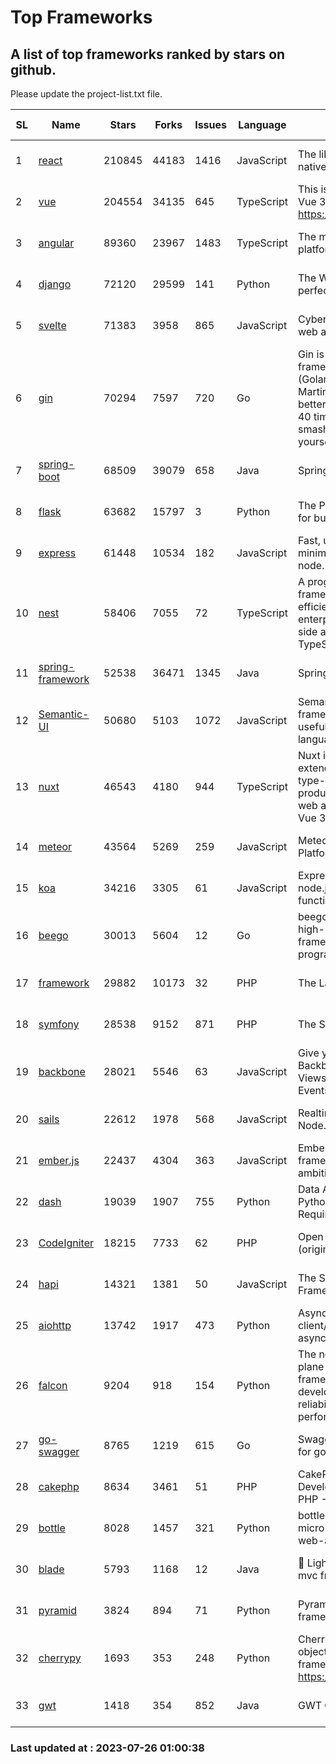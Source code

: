 # Top Frameworks
## A list of top frameworks ranked by stars on github.  
Please update the project-list.txt file.

| SL| Name  | Stars| Forks| Issues | Language | Description | Last Commit |
| --| ------| -----| ---- | ------ | -------- | ----------- | ----------- |
| 1 | [react](https://github.com/facebook/react) | 210845 | 44183 | 1416 | JavaScript | The library for web and native user interfaces | 2023-07-25 17:55:05 |
| 2 | [vue](https://github.com/vuejs/vue) | 204554 | 34135 | 645 | TypeScript | This is the repo for Vue 2. For Vue 3, go to https://github.com/vuejs/core | 2023-04-27 09:43:19 |
| 3 | [angular](https://github.com/angular/angular) | 89360 | 23967 | 1483 | TypeScript | The modern web developer’s platform | 2023-07-25 17:48:47 |
| 4 | [django](https://github.com/django/django) | 72120 | 29599 | 141 | Python | The Web framework for perfectionists with deadlines. | 2023-07-24 17:52:36 |
| 5 | [svelte](https://github.com/sveltejs/svelte) | 71383 | 3958 | 865 | JavaScript | Cybernetically enhanced web apps | 2023-07-24 12:26:06 |
| 6 | [gin](https://github.com/gin-gonic/gin) | 70294 | 7597 | 720 | Go | Gin is a HTTP web framework written in Go (Golang). It features a Martini-like API with much better performance -- up to 40 times faster. If you need smashing performance, get yourself some Gin. | 2023-06-05 01:52:39 |
| 7 | [spring-boot](https://github.com/spring-projects/spring-boot) | 68509 | 39079 | 658 | Java | Spring Boot | 2023-07-25 18:47:06 |
| 8 | [flask](https://github.com/pallets/flask) | 63682 | 15797 | 3 | Python | The Python micro framework for building web applications. | 2023-07-01 16:24:20 |
| 9 | [express](https://github.com/expressjs/express) | 61448 | 10534 | 182 | JavaScript | Fast, unopinionated, minimalist web framework for node. | 2023-05-16 01:53:48 |
| 10 | [nest](https://github.com/nestjs/nest) | 58406 | 7055 | 72 | TypeScript | A progressive Node.js framework for building efficient, scalable, and enterprise-grade server-side applications with TypeScript/JavaScript 🚀 | 2023-07-25 09:19:59 |
| 11 | [spring-framework](https://github.com/spring-projects/spring-framework) | 52538 | 36471 | 1345 | Java | Spring Framework | 2023-07-25 17:22:02 |
| 12 | [Semantic-UI](https://github.com/Semantic-Org/Semantic-UI) | 50680 | 5103 | 1072 | JavaScript | Semantic is a UI component framework based around useful principles from natural language. | 2023-01-11 17:05:32 |
| 13 | [nuxt](https://github.com/nuxt/nuxt) | 46543 | 4180 | 944 | TypeScript | Nuxt is an intuitive and extendable way to create type-safe, performant and production-grade full-stack web apps and websites with Vue 3. | 2023-07-25 21:04:16 |
| 14 | [meteor](https://github.com/meteor/meteor) | 43564 | 5269 | 259 | JavaScript | Meteor, the JavaScript App Platform | 2023-07-21 20:42:18 |
| 15 | [koa](https://github.com/koajs/koa) | 34216 | 3305 | 61 | JavaScript | Expressive middleware for node.js using ES2017 async functions | 2023-05-17 07:50:49 |
| 16 | [beego](https://github.com/beego/beego) | 30013 | 5604 | 12 | Go | beego is an open-source, high-performance web framework for the Go programming language. | 2023-07-14 07:00:02 |
| 17 | [framework](https://github.com/laravel/framework) | 29882 | 10173 | 32 | PHP | The Laravel Framework. | 2023-07-25 19:33:34 |
| 18 | [symfony](https://github.com/symfony/symfony) | 28538 | 9152 | 871 | PHP | The Symfony PHP framework | 2023-07-25 15:41:51 |
| 19 | [backbone](https://github.com/jashkenas/backbone) | 28021 | 5546 | 63 | JavaScript | Give your JS App some Backbone with Models, Views, Collections, and Events | 2023-07-23 23:57:46 |
| 20 | [sails](https://github.com/balderdashy/sails) | 22612 | 1978 | 568 | JavaScript | Realtime MVC Framework for Node.js | 2023-07-21 23:31:37 |
| 21 | [ember.js](https://github.com/emberjs/ember.js) | 22437 | 4304 | 363 | JavaScript | Ember.js - A JavaScript framework for creating ambitious web applications | 2023-07-25 20:19:58 |
| 22 | [dash](https://github.com/plotly/dash) | 19039 | 1907 | 755 | Python | Data Apps & Dashboards for Python. No JavaScript Required. | 2023-07-25 15:55:07 |
| 23 | [CodeIgniter](https://github.com/bcit-ci/CodeIgniter) | 18215 | 7733 | 62 | PHP | Open Source PHP Framework (originally from EllisLab) | 2023-04-07 17:57:13 |
| 24 | [hapi](https://github.com/hapijs/hapi) | 14321 | 1381 | 50 | JavaScript | The Simple, Secure Framework Developers Trust | 2023-04-24 22:09:20 |
| 25 | [aiohttp](https://github.com/aio-libs/aiohttp) | 13742 | 1917 | 473 | Python | Asynchronous HTTP client/server framework for asyncio and Python | 2023-07-26 01:00:21 |
| 26 | [falcon](https://github.com/falconry/falcon) | 9204 | 918 | 154 | Python | The no-magic web data plane API and microservices framework for Python developers, with a focus on reliability, correctness, and performance at scale. | 2023-07-18 11:41:57 |
| 27 | [go-swagger](https://github.com/go-swagger/go-swagger) | 8765 | 1219 | 615 | Go | Swagger 2.0 implementation for go | 2023-07-24 18:20:14 |
| 28 | [cakephp](https://github.com/cakephp/cakephp) | 8634 | 3461 | 51 | PHP | CakePHP: The Rapid Development Framework for PHP - Official Repository | 2023-07-08 07:51:28 |
| 29 | [bottle](https://github.com/bottlepy/bottle) | 8028 | 1457 | 321 | Python | bottle.py is a fast and simple micro-framework for python web-applications. | 2022-09-05 15:24:52 |
| 30 | [blade](https://github.com/lets-blade/blade) | 5793 | 1168 | 12 | Java | :rocket: Lightning fast and elegant mvc framework for Java8 | 2023-06-16 05:18:49 |
| 31 | [pyramid](https://github.com/Pylons/pyramid) | 3824 | 894 | 71 | Python | Pyramid - A Python web framework | 2023-05-11 06:49:29 |
| 32 | [cherrypy](https://github.com/cherrypy/cherrypy) | 1693 | 353 | 248 | Python | CherryPy is a pythonic, object-oriented HTTP framework.      https://cherrypy.dev | 2023-05-04 23:04:12 |
| 33 | [gwt](https://github.com/gwtproject/gwt) | 1418 | 354 | 852 | Java | GWT Open Source Project | 2023-07-03 13:48:40 |

### Last updated at : 2023-07-26 01:00:38
